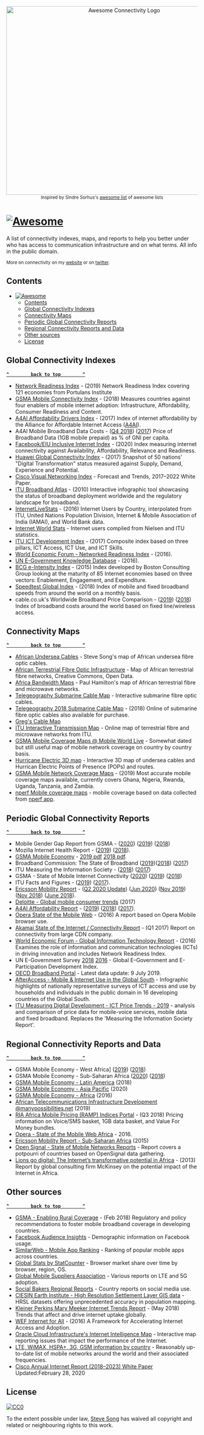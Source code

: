 <div align="center">
  <img width="605" height="495" src="images/awesome-connectivity-logo.svg" alt="Awesome Connectivity Logo">
  <br>
  <sup>Inspired by Sindre Sorhus's <a href="https://awesome.re">awesome list</a> of awesome lists</sup>
  <br>
</div>

# [![Awesome](https://awesome.re/badge-flat.svg)](https://awesome.re)

A list of connectivity indexes, maps, and reports to help you better under who has access to communication infrastructure and on what terms. All info in the public domain.

<sub>More on connectivity on my [website](https://manypossibilities.net) or on [twitter](https://twitter.com/stevesong).</sub>

## Contents

- [![Awesome](https://awesome.re)](#awesomehttpsawesomerebadge-flatsvghttpsawesomere)
  - [Contents](#contents)
  - [Global Connectivity Indexes](#global-connectivity-indexes)
  - [Connectivity Maps](#connectivity-maps)
  - [Periodic Global Connectivity Reports](#periodic-global-connectivity-reports)
  - [Regional Connectivity Reports and Data](#regional-connectivity-reports-and-data)
  - [Other sources](#other-sources)
  - [License](#license)

<!-- BEGIN RESOURCE LIST -->

## Global Connectivity Indexes 

**[`^        back to top        ^`](#)**

- [Network Readiness Index](https://networkreadinessindex.org/) - (2019) Network Readiness Index covering 121 economies from Portulans Institute
- [GSMA Mobile Connectivity Index](https://www.mobileconnectivityindex.com/) - (2018) Measures countries against four enablers of mobile internet adoption: Infrastructure, Affordability, Consumer Readiness and Content.
- [A4AI Affordability Drivers Index](http://a4ai.org/affordability-report/data/) - (2017) Index of internet affordability by the Alliance for Affordable Internet Access ([A4AI](https://a4ai.org)).
- A4AI Mobile Broadband Data Costs - ([Q4 2018](https://a4ai.org/extra/mobile_broadband_pricing_usd-2018Q4)) ([2017](https://a4ai.org/mobile-broadband-pricing-data/)) Price of Broadband Data (1GB mobile prepaid) as % of GNI per capita.
- [Facebook/EIU Inclusive Internet Index](https://theinclusiveinternet.eiu.com/) - (2020) Index measuring internet connectivity against Availability, Affordability, Relevance and Readiness.
- [Huawei Global Connectivity Index](http://www.huawei.com/minisite/gci/en/) - (2017) Snapshot of 50 nations’ "Digital Transformation" status measured against Supply, Demand, Experience and Potential.
- [Cisco Visual Networking Index](https://www.cisco.com/c/en/us/solutions/service-provider/visual-networking-index-vni/index.html) - Forecast and Trends, 2017–2022 White Paper.
- [ITU Broadband Atlas](https://www.itu.int/ITU-D/treg/atlas/broadbandatlas.asp) - (2010) Interactive infographic tool showcasing the status of broadband deployment worldwide and the regulatory landscape for broadband.
- [InternetLiveStats](http://www.internetlivestats.com/internet-users-by-country/) - (2016) Internet Users by Country, interpolated from ITU, United Nations Population Division, Internet & Mobile Association of India (IAMAI), and World Bank data.
- [Internet World Stats](https://www.internetworldstats.com/) - Internet users compiled from Nielsen and ITU statistics.
- [ITU ICT Development Index](http://www.itu.int/net4/ITU-D/idi/) - (2017) Composite index based on three pillars, ICT Access, ICT Use, and ICT Skills.
- [World Economic Forum - Networked Readiness Index](http://reports.weforum.org/global-information-technology-report-2016/networked-readiness-index/) - (2016).
- [UN E-Government Knowledge Database](https://publicadministration.un.org/egovkb/en-us/Data-Center) - (2016).
- [BCG e-Intensity Index](https://www.bcg.com/publications/interactives/bcg-e-intensity-index.aspx) - (2015) Index developed by Boston Consulting Group looking at the maturity of 85 Internet economies based on three vectors: Enablement, Engagement, and Expenditure.
- [Speedtest Global Index](http://www.speedtest.net/global-index) - (2018) Index of mobile and fixed broadband speeds from around the world on a monthly basis.
- cable.co.uk's Worldwide Broadband Price Comparison - ([2019](https://www.cable.co.uk/broadband/speed/worldwide-speed-league/)) ([2018](https://www.cable.co.uk/broadband/pricing/worldwide-comparison/))  Index of broadband costs around the world based on fixed line/wireless access.

## Connectivity Maps

**[`^        back to top        ^`](#)**

- [African Undersea Cables](https://manypossibilities.net/african-undersea-cables/) - Steve Song's map of African undersea fibre optic cables.
- [African Terrestrial Fibre Optic Infrastructure](https://afterfibre.nsrc.org/) - Map of African terrestrial fibre networks, Creative Commons, Open Data.
- [Africa Bandwidth Maps](http://www.africabandwidthmaps.com/) - Paul Hamilton's map of African terrestrial fibre and microwave networks.
- [Telegeography Submarine Cable Map](https://www.submarinecablemap.com/) - Interactive submarine fibre optic cables.
- [Telegeography 2018 Submarine Cable Map](http://submarine-cable-map-2018.telegeography.com/) - (2018) Online of submarine fibre optic cables also available for purchase.
- [Greg's Cable Map](http://cablemap.info/)
- [ITU Interactive Transmission Map](http://www.itu.int/itu-d/tnd-map-public/) - Online map of terrestrial fibre and microwave networks from ITU.
- [GSMA Mobile Coverage Maps @ Mobile World Live](http://maps.mobileworldlive.com/) - Somewhat dated but still useful map of mobile network coverage on country by country basis.
- [Hurricane Electric 3D map](http://he.net/3d-map/) -  Interactive 3D map of undersea cables and Hurrican Electric Points of Presence (POPs) and routes.
- [GSMA Mobile Network Coverage Maps](https://www.mobilecoveragemaps.com) - (2019) Most accurate mobile coverage maps available, currently covers Ghana, Nigeria, Rwanda, Uganda, Tanzania, and Zambia.
- [nperf Mobile coverage maps](https://www.nperf.com/en/map) - mobile coverage based on data collected from [nperf app](https://www.nperf.com/en/nperf-applications/).

## Periodic Global Connectivity Reports

**[`^        back to top        ^`](#)**

- Mobile Gender Gap Report from GSMA - ([2020](https://www.gsma.com/mobilefordevelopment/wp-content/uploads/2020/02/GSMA-The-Mobile-Gender-Gap-Report-2020.pdf)) ([2019](https://www.gsma.com/mobilefordevelopment/wp-content/uploads/2019/03/GSMA-Connected-Women-The-Mobile-Gender-Gap-Report-2019.pdf)) ([2018](https://www.gsma.com/mobilefordevelopment/wp-content/uploads/2018/04/GSMA_The_Mobile_Gender_Gap_Report_2018_32pp_WEBv7.pdf))
- Mozilla Internet Health Report - ([2019](https://internethealthreport.org/2019/)) ([2018](https://internethealthreport.org/2018/)).
- [GSMA Mobile Economy](https://www.gsma.com/mobileeconomy/) - [2019 pdf](https://manypossibilities.net/report-archives/GSMA_The_Mobile_Economy_2019.pdf) [2018 pdf](https://manypossibilities.net/report-archives/GSMA_The_Mobile_Economy_2018.pdf).
- Broadband Commission: The State of Broadband ([2019](https://www.broadbandcommission.org/Documents/StateofBroadband19.pdf))([2018](https://www.broadbandcommission.org/publications/Pages/SOB-2018.aspx))  ([2017](http://www.broadbandcommission.org/publications/Pages/SOB-2017.aspx))
- ITU Measuring the Information Society - ([2018](https://www.itu.int/en/ITU-D/Statistics/Documents/events/wtis2018/MISR-2018-Vol-1-E.PDF))  ([2017](https://www.itu.int/en/ITU-D/Statistics/Pages/publications/mis2017.aspx))
- GSMA - State of Mobile Internet Connectivity ([2020](https://www.gsma.com/r/wp-content/uploads/2020/09/GSMA-State-of-Mobile-Internet-Connectivity-Report-2020.pdf)) ([2019](https://www.gsma.com/mobilefordevelopment/wp-content/uploads/2019/07/GSMA-State-of-Mobile-Internet-Connectivity-Report-2019.pdf)) ([2018](https://www.gsma.com/mobilefordevelopment/wp-content/uploads/2018/09/State-of-Mobile-Internet-Connectivity-2018.pdf))
- ITU Facts and Figures -  ([2019](https://www.itu.int/en/ITU-D/Statistics/Documents/facts/FactsFigures2019.pdf)) ([2017](https://www.itu.int/en/ITU-D/Statistics/Documents/facts/ICTFactsFigures2017.pdf)).
- [Ericsson Mobility Report](https://www.ericsson.com/en/mobility-report) - ([Q2 2020 Update](https://www.ericsson.com/4a4e5d/assets/local/mobility-report/documents/2020/emr-q2-update-03092020.pdf)) ([Jun 2020](https://www.ericsson.com/49c840/assets/local/mobility-report/documents/2020/june2020-ericsson-mobility-report.pdf)) ([Nov 2019](https://www.ericsson.com/en/mobility-report/reports/november-2019)) ([Nov 2018](https://www.ericsson.com/assets/local/mobility-report/documents/2018/ericsson-mobility-report-november-2018.pdf)) ([June 2018](https://www.ericsson.com/assets/local/mobility-report/documents/2018/ericsson-mobility-report-june-2018.pdf)).
- [Deloitte - Global mobile consumer trends](https://www2.deloitte.com/global/en/pages/technology-media-and-telecommunications/articles/gx-global-mobile-consumer-trends.html) (2017)
- [A4AI Affordability Report](http://a4ai.org/affordability-report/report/) - ([2019](https://a4ai.org/affordability-report/report/2019/)) ([2018](http://1e8q3q16vyc81g8l3h3md6q5f5e-wpengine.netdna-ssl.com/wp-content/uploads/2018/10/A4AI-2018-Affordability-Report.pdf)) ([2017](http://a4ai.org/affordability-report/report/2017)).
- [Opera State of the Mobile Web](https://blogs.opera.com/news/wp-content/uploads/sites/2/2016/11/SMWAfrica-Opera-report-2016-01-WEB-1.pdf) - (2016) A report based on Opera Mobile browser use.
- [Akamai State of the Internet / Connectivity Report](https://www.akamai.com/uk/en/multimedia/documents/state-of-the-internet/q1-2017-state-of-the-internet-connectivity-report.pdf) - (Q1 2017) Report on connectivity from large CDN company.
- [World Economic Forum - Global Information Technology Report](http://reports.weforum.org/global-information-technology-report-2016/) - (2016) Examines the role of information and communication technologies (ICTs) in driving innovation and includes Network Readiness Index.
- UN E-Government Survey [2018](https://publicadministration.un.org/egovkb/en-us/Reports/UN-E-Government-Survey-2018) [2016](https://publicadministration.un.org/egovkb/en-us/Reports/UN-E-Government-Survey-2016) - Global E–Government and E-Participation Development Index. 
- [OECD Broadband Portal](https://www.oecd.org/internet/broadband/broadband-statistics/) - Latest data update: 9 July 2019.
- [AfterAccess - Mobile & Internet Use in the Global South](http://afteraccess.net/wp-content/uploads/After-Access-Website-layout-r1.pdf) - Infographic highlights of nationally representative surveys of ICT access and use by households and individuals in the public domain in 16 developing countries of the Global South.
- [ITU Measuring Digital Development - ICT Price Trends - 2019](https://www.itu.int/en/ITU-D/Statistics/Documents/publications/prices2019/ITU_ICTpriceTrends_2019.pdf) - analysis and comparison of price data for mobile-voice services, mobile data and fixed broadband. Replaces the 'Measuring the Information Society Report'.


## Regional Connectivity Reports and Data

**[`^        back to top        ^`](#)**

- GSMA Mobile Economy - West Africa] ([2019](https://www.gsma.com/r/mobileeconomy/west-africa/)) ([2018](https://www.gsma.com/subsaharanafrica/wp-content/uploads/2018/11/2018-04-11-e568fe9e710ec776d82c04e9f6760adb.pdf))
- GSMA Mobile Economy - Sub-Saharan Africa ([2020](https://www.gsma.com/mobileeconomy/wp-content/uploads/2020/09/GSMA_MobileEconomy2020_SSA_Eng.pdf)) ([2018](https://policy.communitynetworks.group/_media/gsma_mobile_economy-ssa_2018.pdf))
- [GSMA Mobile Economy - Latin America](https://www.gsma.com/r/mobileeconomy/latam/) (2018)
- [GSMA Mobile Economy - Asia Pacific](https://www.gsma.com/mobileeconomy/wp-content/uploads/2020/06/GSMA_MobileEconomy_2020_AsiaPacific.pdf) (2020)
- [GSMA Mobile Economy - Africa](https://www.gsma.com/mobileeconomy/africa/) (2016)
- [African Telecommunications Infrastructure Development @manypossibilities.net](https://manypossibilities.net/series/africa-telecom-infrastructure/) (2019)
- [RIA Africa Mobile Pricing (RAMP) Indices Portal](https://researchictafrica.net/ramp_indices_portal/) - (Q3 2018) Pricing information on Voice/SMS basket, 1GB data basket, and Value For Money bundles.
- [Opera - State of the Mobile Web Africa](https://blogs.opera.com/news/wp-content/uploads/sites/2/2016/11/SMWAfrica-Opera-report-2016-01-WEB-1.pdf) - 2016.
- [Ericsson Mobility Report - Sub-Saharan Africa](https://manypossibilities.net/report-archives/EricssonMobilityReport-nov-2015-regional-report-sub-saharan-africa.pdf) (2015)
- [Open Signal - State of Mobile Networks Reports](http://opensignal.com/reports/) - Report covers a potpourri of countries based on OpenSignal data gathering.
- [Lions go digital: The Internet’s transformative potential in Africa](https://www.mckinsey.com/industries/high-tech/our-insights/lions-go-digital-the-internets-transformative-potential-in-africa) - (2013) Report by global consulting firm McKinsey on the potential impact of the Internet in Africa.

## Other sources

**[`^        back to top        ^`](#)**

- [GSMA - Enabling Rural Coverage](https://www.gsma.com/mobilefordevelopment/wp-content/uploads/2018/02/Enabling_Rural_Coverage_English_February_2018.pdf) - (Feb 2018) Regulatory and policy recommendations to foster mobile broadband coverage in developing countries.
- [Facebook Audience Insights](https://www.facebook.com/ads/audience-insights/) - Demographic information on Facebook usage.
- [SimilarWeb - Mobile App Ranking](https://www.similarweb.com/apps/top/google/app-index/us/all/top-free) - Ranking of popular mobile apps across countries.
- [Global Stats by StatCounter](http://gs.statcounter.com/) - Browser market share over time by browser, region, OS.
- [Global Mobile Suppliers Association](https://gsacom.com/) - Various reports on LTE and 5G adoption.
- [Social Bakers Regional Reports](https://www.socialbakers.com/resources/reports/) - Country reports on social media use.
- [CIESIN Earth Institute - High Resolution Settlement Layer GIS data](https://ciesin.columbia.edu/data/hrsl/) - HRSL datasets offering unprecedented accuracy in population mapping.
- [Kleiner Perkins Mary Meeker Internet Trends Report](https://www.kleinerperkins.com/perspectives/internet-trends-report-2018/) - (May 2018) Trends that affect and drive internet uptake globally.
- [WEF Internet for All](https://www.weforum.org/reports/internet-for-all-a-framework-for-accelerating-internet-access-and-adoption/) - (2016) A Framework for Accelerating Internet Access and Adoption.
- [Oracle Cloud Infrastructure's Internet Intelligence Map](https://internetintel.oracle.com/about.html) - Interactive map reporting issues that impact the performance of the Internet.
- [LTE, WiMAX, HSPA+, 3G, GSM information by country](https://www.worldtimezone.com/4g.html) - Reasonably up-to-date list of mobile networks around the world and their associated frequencies.
- [Cisco Annual Internet Report (2018–2023) White Paper](https://www.cisco.com/c/en/us/solutions/collateral/executive-perspectives/annual-internet-report/white-paper-c11-741490.html) Updated:February 28, 2020
  
<!-- END RESOURCE LIST -->  

## License

[![CC0](http://mirrors.creativecommons.org/presskit/buttons/88x31/svg/cc-zero.svg)](https://creativecommons.org/publicdomain/zero/1.0/)

To the extent possible under law, [Steve Song](https://manypossibilities.net) has waived all copyright and related or neighbouring rights to this work.
